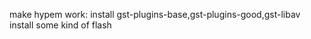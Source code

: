make hypem work: 
	install gst-plugins-base,gst-plugins-good,gst-libav
	install some kind of flash

